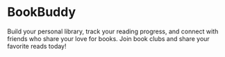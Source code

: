 # BookBuddy
Build your personal library, track your reading progress, and connect           with friends who share your love for books. Join book clubs and share           your favorite reads today!
